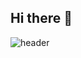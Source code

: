 ## Hi there 👋

<!--
**Hee4885/Hee4885** is a ✨ _special_ ✨ repository because its `README.md` (this file) appears on your GitHub profile.

Here are some ideas to get you started:

- 🔭 I’m currently working on ...
- 🌱 I’m currently learning ...
- 👯 I’m looking to collaborate on ...
- 🤔 I’m looking for help with ...
- 💬 Ask me about ...
- 📫 How to reach me: ...
- 😄 Pronouns: ...
- ⚡ Fun fact: ...
-->

![header](https://capsule-render.vercel.app/api?type=venom&color=gradient&customColorList=5c258d,4389a2&height=300&text=Welcome%20to%20HeeJin%20Github👻&fontSize=40&fontColor=ff6f61&desc=Hello!&descSize=20&descAlign=70&descAlignY=65)


